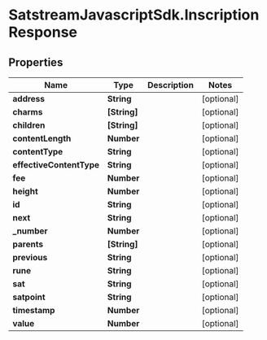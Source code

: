 # SatstreamJavascriptSdk.InscriptionResponse

## Properties
Name | Type | Description | Notes
------------ | ------------- | ------------- | -------------
**address** | **String** |  | [optional] 
**charms** | **[String]** |  | [optional] 
**children** | **[String]** |  | [optional] 
**contentLength** | **Number** |  | [optional] 
**contentType** | **String** |  | [optional] 
**effectiveContentType** | **String** |  | [optional] 
**fee** | **Number** |  | [optional] 
**height** | **Number** |  | [optional] 
**id** | **String** |  | [optional] 
**next** | **String** |  | [optional] 
**_number** | **Number** |  | [optional] 
**parents** | **[String]** |  | [optional] 
**previous** | **String** |  | [optional] 
**rune** | **String** |  | [optional] 
**sat** | **String** |  | [optional] 
**satpoint** | **String** |  | [optional] 
**timestamp** | **Number** |  | [optional] 
**value** | **Number** |  | [optional] 
